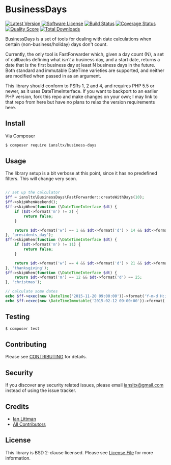 # BusinessDays

[![Latest Version](https://img.shields.io/github/release/iansltx/BusinessDays.svg?style=flat-square)](https://github.com/iansltx/BusinessDays/releases)
[![Software License](https://img.shields.io/badge/license-BSD-brightgreen.svg?style=flat-square)](LICENSE.md)
[![Build Status](https://img.shields.io/travis/iansltx/BusinessDays/master.svg?style=flat-square)](https://travis-ci.org/iansltx/BusinessDays)
[![Coverage Status](https://img.shields.io/scrutinizer/coverage/g/iansltx/BusinessDays.svg?style=flat-square)](https://scrutinizer-ci.com/g/iansltx/BusinessDays/code-structure)
[![Quality Score](https://img.shields.io/scrutinizer/g/iansltx/BusinessDays.svg?style=flat-square)](https://scrutinizer-ci.com/g/iansltx/BusinessDays)
[![Total Downloads](https://img.shields.io/packagist/dt/iansltx/business-days.svg?style=flat-square)](https://packagist.org/packages/iansltx/business-days)

BusinessDays is a set of tools for dealing with date calculations when certain (non-business/holiday) days don't count.

Currently, the only tool is FastForwarder which, given a day count (N), a set of callbacks defining what *isn't* a
business day, and a start date, returns a date that is the first business day at least N business days in the future.
Both standard and immutable DateTime varieties are supported, and neither are modified when passed in as an argument.

This library should conform to PSRs 1, 2 and 4, and requires PHP 5.5 or newer, as it uses DateTimeInterface. If you
want to backport to an earlier PHP version, fork this repo and make changes on your own; I may link to that repo from
here but have no plans to relax the version requirements here.

## Install

Via Composer

``` bash
$ composer require iansltx/business-days
```

## Usage

The library setup is a bit verbose at this point, since it has no predefined filters. This will change very soon.

``` php

// set up the calculator
$ff = iansltx\BusinessDays\FastForwarder::createWithDays(10);
$ff->skipWhenWeekend();
$ff->skipWhen(function (\DateTimeInterface $dt) {
    if ($dt->format('m') != 2) {
        return false;
    }

    return $dt->format('w') == 1 && $dt->format('d') > 14 && $dt->format('d') <= 21;
}, 'presidents_day');
$ff->skipWhen(function (\DateTimeInterface $dt) {
    if ($dt->format('m') != 11) {
        return false;
    }

    return $dt->format('w') == 4 && $dt->format('d') > 21 && $dt->format('d') <= 28;
}, 'thanksgiving');
$ff->skipWhen(function (\DateTimeInterface $dt) {
    return $dt->format('m') == 12 && $dt->format('d') == 25;
}, 'christmas');

// calculate some dates
echo $ff->exec(new \DateTime('2015-11-20 09:00:00'))->format('Y-m-d H:i:s'); // 2015-12-07 09:00:00
echo $ff->exec(new \DateTimeImmutable('2015-02-12 09:00:00'))->format('Y-m-d H:i:s'); // 2015-02-27 09:00:00

```

## Testing

``` bash
$ composer test
```

## Contributing

Please see [CONTRIBUTING](CONTRIBUTING.md) for details.

## Security

If you discover any security related issues, please email iansltx@gmail.com instead of using the issue tracker.

## Credits

- [Ian Littman](https://github.com/iansltx)
- [All Contributors](../../contributors)

## License

This library is BSD 2-clause licensed. Please see [License File](LICENSE.md) for more information.
